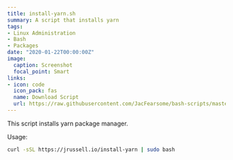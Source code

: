 ```yaml
---
title: install-yarn.sh
summary: A script that installs yarn
tags:
- Linux Administration
- Bash
- Packages
date: "2020-01-22T00:00:00Z"
image:
  caption: Screenshot
  focal_point: Smart
links:
- icon: code
  icon_pack: fas
  name: Download Script
  url: https://raw.githubusercontent.com/JacFearsome/bash-scripts/master/install-scripts/install-yarn.sh
---
```

This script installs yarn package manager.

Usage:
```sh
curl -sSL https://jrussell.io/install-yarn | sudo bash
```